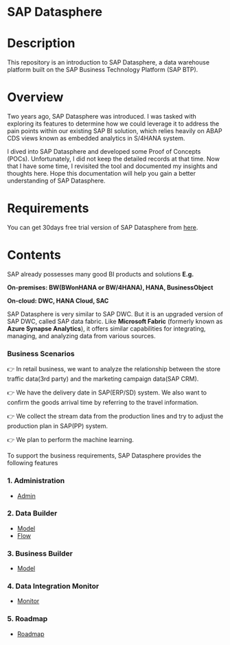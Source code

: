 # SAP Datasphere


# Description
This repository is an introduction to SAP Datasphere, a data warehouse platform built on the SAP Business Technology Platform (SAP BTP).


# Overview
Two years ago, SAP Datasphere was introduced. I was tasked with exploring its features to determine how we could leverage it to address the pain points within our existing SAP BI solution, which relies heavily on ABAP CDS views known as embedded analytics in S/4HANA system.

I dived into SAP Datasphere and developed some Proof of Concepts (POCs). Unfortunately, I did not keep the detailed records at that time. Now that I have some time, I revisited the tool and documented my insights and thoughts here. Hope this documentation will help you gain a better understanding of SAP Datasphere.


# Requirements
You can get 30days free trial version of SAP Datasphere from [here](https://www.sap.com/products/technology-platform/datasphere/trial.html).

# Contents

SAP already possesses many good BI products and solutions **E.g.**

**On-premises: BW(BWonHANA or BW/4HANA), HANA, BusinessObject**

**On-cloud: DWC, HANA Cloud, SAC**

SAP Datasphere is very similar to SAP DWC. But it is an upgraded version of SAP DWC, called SAP data fabric. Like **Microsoft Fabric** (formerly known as **Azure Synapse Analytics**), it offers similar capabilities for integrating, managing, and analyzing data from various sources.

### Business Scenarios

👉 In retail business, we want to analyze the relationship between the store traffic data(3rd party) and the marketing campaign data(SAP CRM). 

👉 We have the delivery date in SAP(ERP/SD) system. We also want to confirm the goods arrival time by referring to the travel information. 

👉 We collect the stream data from the production lines and try to adjust the production plan in SAP(PP) system. 

👉 We plan to perform the machine learning.

To support the business requirements, SAP Datasphere provides the following features 

### 1. Administration
- [Admin](Admin/README.md)
  
### 2. Data Builder
- [Model](DataBuilder/Model.md)
- [Flow](DataBuilder/Flow.md)
  
### 3. Business Builder
- [Model](BusinessBuilder/Model.md)
  
### 4. Data Integration Monitor
- [Monitor](Integration/Monitor.md)

### 5. Roadmap
- [Roadmap](Roadmpa/README.md)
